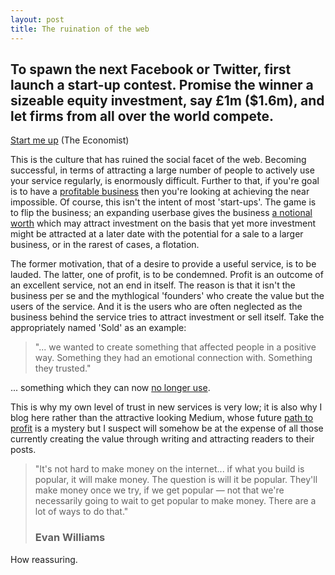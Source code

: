 ```yaml
---
layout: post
title: The ruination of the web
---
```


## To spawn the next Facebook or Twitter, first launch a start-up contest. Promise the winner a sizeable equity investment, say £1m ($1.6m), and let firms from all over the world compete.

[Start me up](http://www.economist.com/news/britain/21587268-cluster-start-ups-east-london-thriving-all-they-need-now-big-success-start-me-up?fsrc=scn/tw/te/pe/startmeup) (The Economist)

This is the culture that has ruined the social facet of the web. Becoming successful, in terms of attracting a large number of people to actively use your service regularly, is enormously difficult. Further to that, if you're goal is to have a [profitable business](http://www.theatlantic.com/technology/archive/2012/02/heres-the-number-that-matters-in-facebooks-ipo-filing/252471/) then you're looking at achieving the near impossible. Of course, this isn't the intent of most 'start-ups'. The game is to flip the business; an expanding userbase gives the business [a notional worth](http://www.theverge.com/2013/10/7/4812080/twitter-ipo-boom-growth-profits) which may attract investment on the basis that yet more investment might be attracted at a later date with the potential for a sale to a larger business, or in the rarest of cases, a flotation.

The former motivation, that of a desire to provide a useful service, is to be lauded. The latter, one of profit, is to be condemned. Profit is an outcome of an excellent service, not an end in itself. The reason is that it isn't the business per se and the mythlogical 'founders' who create the value but the users of the service. And it is the users who are often neglected as the business behind the service tries to attract investment or sell itself. Take the appropriately named 'Sold' as an example:

> "... we wanted to create something that affected people in a positive way. Something they had an emotional connection with. Something they trusted." 

... something which they can now [no longer use](http://www.usesold.com/).

This is why my own level of trust in new services is very low; it is also why I blog here rather than the attractive looking Medium, whose future [path to profit](http://techcrunch.com/2013/09/14/twitter-co-founder-evan-williams-lays-out-his-vision-for-medium/) is a mystery but I suspect will somehow be at the expense of all those currently creating the value through writing and attracting readers to their posts.

> "It's not hard to make money on the internet... if what you build is popular, it will make money. The question is will it be popular. They'll make money once we try, if we get popular — not that we're necessarily going to wait to get popular to make money. There are a lot of ways to do that."
> ### Evan Williams

How reassuring.